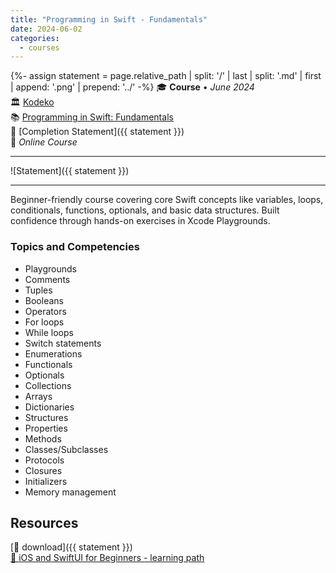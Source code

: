 ```yaml
---
title: "Programming in Swift - Fundamentals"
date: 2024-06-02
categories:
  - courses
---
```

{%- assign statement = page.relative_path |  split: '/' | last | split: '.md' | first | append: '.png' | prepend: '../' -%}
🎓 **Course** • _June 2024_  
🏛️ [Kodeko](https://www.kodeco.com/)  
📚 [Programming in Swift: Fundamentals](https://www.kodeco.com/28092971-programming-in-swift-fundamentals)  
📜 [Completion Statement]({{ statement }})  
📍 _Online Course_  

---

![Statement]({{ statement }})

---

Beginner-friendly course covering core Swift concepts like variables, loops, conditionals, functions, optionals, and basic data structures. Built confidence through hands-on exercises in Xcode Playgrounds.


### Topics and Competencies

- Playgrounds
- Comments
- Tuples
- Booleans
- Operators
- For loops
- While loops
- Switch statements
- Enumerations
- Functionals
- Optionals
- Collections
- Arrays
- Dictionaries
- Structures
- Properties
- Methods
- Classes/Subclasses
- Protocols
- Closures
- Initializers
- Memory management


## Resources

[💾 download]({{ statement }})  
[🔗 iOS and SwiftUI for Beginners - learning path](https://www.kodeco.com/ios/paths/learn)  
